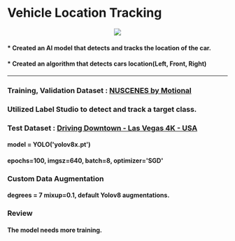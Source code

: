 # Vehicle Location Tracking   

<p align="center"><img src="https://github.com/suhyeong-jeon/Vehicle_Location_Tracking/assets/70623959/50e8e7c9-5e5b-43cb-be21-58fea42f302a"></p>

#### * Created an AI model that detects and tracks the location of the car.
#### * Created an algorithm that detects cars location(Left, Front, Right)   

- - -

### Training, Validation Dataset : [NUSCENES by Motional](https://www.nuscenes.org/nuscenes)
### Utilized Label Studio to detect and track a target class.
### Test Dataset : [Driving Downtown - Las Vegas 4K - USA](https://www.youtube.com/watch?v=DL703lh_my8&t=48s)   


#### model = YOLO('yolov8x.pt')
#### epochs=100, imgsz=640, batch=8, optimizer='SGD'   


### Custom Data Augmentation
#### degrees = 7 mixup=0.1, default Yolov8 augmentations.   


### Review
#### The model needs more training.
